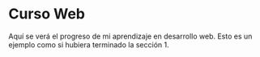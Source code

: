 # Curso Web
Aquí se verá el progreso de mi aprendizaje en desarrollo web.
Esto es un ejemplo como si hubiera terminado la sección 1.